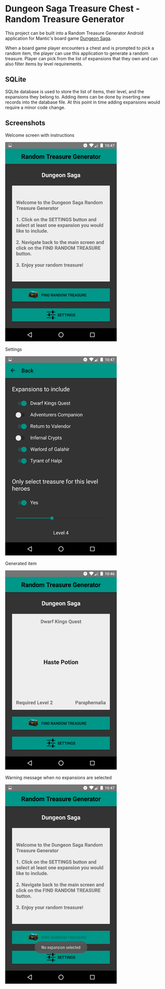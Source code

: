 # Dungeon Saga Treasure Chest - Random Treasure Generator

This project can be built into a Random Treasure Generator Android application for Mantic's board game [Dungeon Saga](http://www.manticgames.com/mantic-shop/dungeon-saga/product/dungeon-saga-the-dwarf-kings-quest.html).

When a board game player encounters a chest and is prompted to pick a random item, the player can use this application to generate a random treasure.  Player can pick from the list of expansions that they own and can also filter items by level requirements.

## SQLite

SQLite database is used to store the list of items, their level, and the expansions they belong to.  Adding items can be done by inserting new records into the database file.  At this point in time adding expansions would require a minor code change.

## Screenshots

Welcome screen with instructions

<img src="Screenshot_1.png" width="360px" />

Settings

<img src="Screenshot_2.png" width="360px" />

Generated item

<img src="Screenshot_3.png" width="360px" />

Warning message when no expansions are selected

<img src="Screenshot_4.png" width="360px" />

